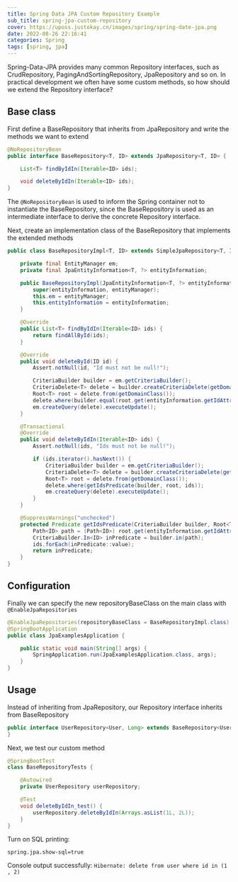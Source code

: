 ```yaml
---
title: Spring Data JPA Custom Repository Example
sub_title: spring-jpa-custom-repository
cover: https://uposs.justokay.cn/images/spring/spring-date-jpa.png
date: 2022-08-26 22:16:41
categories: Spring
tags: [spring, jpa]
---
```


Spring-Data-JPA provides many common Repository interfaces, such as CrudRepository, PagingAndSortingRepository, JpaRepository and so on. In practical development we often have some custom methods, so how should we extend the Repository interface?

## Base class

First define a BaseRepository that inherits from JpaRepository and write the methods we want to extend

```java
@NoRepositoryBean
public interface BaseRepository<T, ID> extends JpaRepository<T, ID> {

    List<T> findByIdIn(Iterable<ID> ids);

    void deleteByIdIn(Iterable<ID> ids);
}
```

The `@NoRepositoryBean` is used to inform the Spring container not to instantiate the BaseRepository, since the BaseRepository is used as an intermediate interface to derive the concrete Repository interface.

Next, create an implementation class of the BaseRepository that implements the extended methods

```java
public class BaseRepositoryImpl<T, ID> extends SimpleJpaRepository<T, ID> implements BaseRepository<T, ID> {

    private final EntityManager em;
    private final JpaEntityInformation<T, ?> entityInformation;

    public BaseRepositoryImpl(JpaEntityInformation<T, ?> entityInformation, EntityManager entityManager) {
        super(entityInformation, entityManager);
        this.em = entityManager;
        this.entityInformation = entityInformation;
    }

    @Override
    public List<T> findByIdIn(Iterable<ID> ids) {
        return findAllById(ids);
    }

    @Override
    public void deleteById(ID id) {
        Assert.notNull(id, "Id must not be null!");

        CriteriaBuilder builder = em.getCriteriaBuilder();
        CriteriaDelete<T> delete = builder.createCriteriaDelete(getDomainClass());
        Root<T> root = delete.from(getDomainClass());
        delete.where(builder.equal(root.get(entityInformation.getIdAttribute()), id));
        em.createQuery(delete).executeUpdate();
    }

    @Transactional
    @Override
    public void deleteByIdIn(Iterable<ID> ids) {
        Assert.notNull(ids, "Ids must not be null!");

        if (ids.iterator().hasNext()) {
            CriteriaBuilder builder = em.getCriteriaBuilder();
            CriteriaDelete<T> delete = builder.createCriteriaDelete(getDomainClass());
            Root<T> root = delete.from(getDomainClass());
            delete.where(getIdsPredicate(builder, root, ids));
            em.createQuery(delete).executeUpdate();
        }
    }

    @SuppressWarnings("unchecked")
    protected Predicate getIdsPredicate(CriteriaBuilder builder, Root<T> root, Iterable<ID> ids) {
        Path<ID> path = (Path<ID>) root.get(entityInformation.getIdAttribute());
        CriteriaBuilder.In<ID> inPredicate = builder.in(path);
        ids.forEach(inPredicate::value);
        return inPredicate;
    }
}
```

## Configuration

Finally we can specify the new repositoryBaseClass on the main class with `@EnableJpaRepositories`

```java
@EnableJpaRepositories(repositoryBaseClass = BaseRepositoryImpl.class)
@SpringBootApplication
public class JpaExamplesApplication {

    public static void main(String[] args) {
        SpringApplication.run(JpaExamplesApplication.class, args);
    }
}
```

## Usage

Instead of inheriting from JpaRepository, our Repository interface inherits from BaseRepository

```java
public interface UserRepository<User, Long> extends BaseRepository<User, Long> {
}
```

Next, we test our custom method

```java
@SpringBootTest
class BaseRepositoryTests {

    @Autowired
    private UserRepository userRepository;

    @Test
    void deleteByIdIn_test() {
        userRepository.deleteByIdIn(Arrays.asList(1L, 2L));
    }
}
```

Turn on SQL printing:

```properties
spring.jpa.show-sql=true
```

Console output successfully: `Hibernate: delete from user where id in (1 , 2)`
